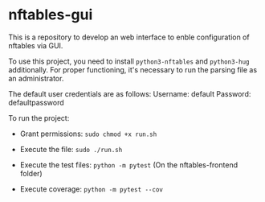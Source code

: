# nftables-gui
This is a repository to develop an web interface to enble configuration of nftables via GUI.

To use this project, you need to install `python3-nftables` and `python3-hug` additionally. For proper functioning, it's necessary to run the parsing file as an administrator.

The default user credentials are as follows:
Username: default
Password: defaultpassword

To run the project:
- Grant permissions:
`sudo chmod +x run.sh`
- Execute the file:
`sudo ./run.sh`


- Execute the test files:
`python -m pytest` (On the nftables-frontend folder)
- Execute coverage:
`python -m pytest --cov`

